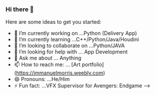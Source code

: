 ### Hi there 👋



Here are some ideas to get you started:

- 🔭 I’m currently working on ...Python (Delivery App)
- 🌱 I’m currently learning ...C++/Python/Java/Houdini
- 👯 I’m looking to collaborate on ...Python/JAVA
- 🤔 I’m looking for help with ... App Development
- 💬 Ask me about ... Anything
- 📫 How to reach me: ... [Art portfolio] (https://immanuelmorris.weebly.com)
- 😄 Pronouns: ...He/Him
- ⚡ Fun fact: ...VFX Supervisor for Avengers: Endgame
-->
